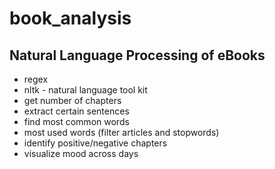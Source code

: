 ﻿# book_analysis
## Natural Language Processing of eBooks
  - regex
  - nltk - natural language tool kit
  - get number of chapters
  - extract certain sentences
  - find most common words
  - most used words (filter articles and stopwords)
  - identify positive/negative chapters
  - visualize mood across days
